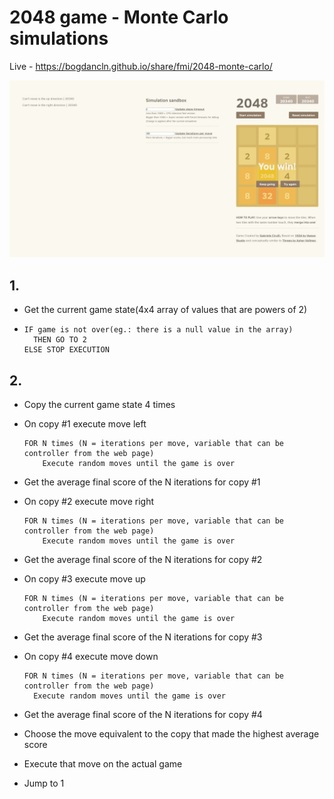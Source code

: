 # 2048 game - Monte Carlo simulations

Live - https://bogdancln.github.io/share/fmi/2048-monte-carlo/

![won](https://raw.githubusercontent.com/BogdanCln/2048-monte-carlo/master/2048.jpg)

## 1. 
- Get the current game state(4x4 array of values that are powers of 2)
- 
    ```
    IF game is not over(eg.: there is a null value in the array)
      THEN GO TO 2
    ELSE STOP EXECUTION
## 2. 
- Copy the current game state 4 times
- On copy #1 execute move left
  ```
  FOR N times (N = iterations per move, variable that can be controller from the web page)
      Execute random moves until the game is over
- Get the average final score of the N iterations for copy #1
- On copy #2 execute move right
  ```
  FOR N times (N = iterations per move, variable that can be controller from the web page)
      Execute random moves until the game is over
- Get the average final score of the N iterations for copy #2
- On copy #3 execute move up 
  ```
  FOR N times (N = iterations per move, variable that can be controller from the web page)
      Execute random moves until the game is over
- Get the average final score of the N iterations for copy #3
- On copy #4 execute move down
  ```
  FOR N times (N = iterations per move, variable that can be controller from the web page)
    Execute random moves until the game is over
- Get the average final score of the N iterations for copy #4

- Choose the move equivalent to the copy that made the highest average score
- Execute that move on the actual game
- Jump to 1
